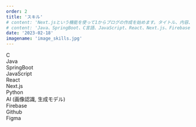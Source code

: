 ```yaml
---
order: 2
title: 'スキル'
# content: 'Next.jsという機能を使って1からブログの作成を始めます。タイトル、内容、日時を表示します。'
# content: 'Java、SpringBoot、C言語、JavaScript、React、Next.js、Firebase、github'
date: '2023-02-18'
imagename: 'image_skills.jpg'
---
```


C  
Java  
SpringBoot  
JavaScript  
React  
Next.js  
Python  
AI (画像認識, 生成モデル)  
Firebase  
Github  
Figma  